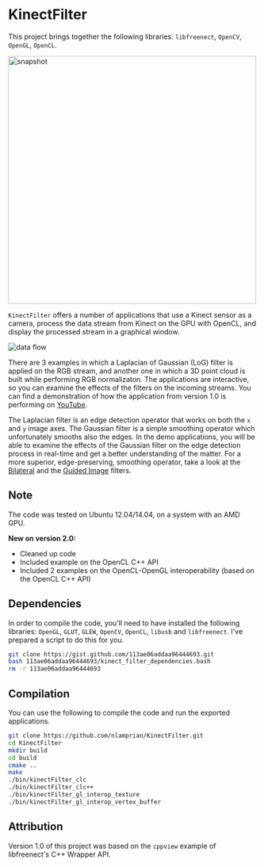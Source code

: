 KinectFilter
============

This project brings together the following libraries: `libfreenect`, `OpenCV`, `OpenGL`, `OpenCL`.

<img src="https://github.com/nlamprian/KinectFilter/wiki/assets/snapshot.jpg" alt="snapshot" width="500">

`KinectFilter` offers a number of applications that use a Kinect sensor as a camera, process the data stream from Kinect on the GPU with OpenCL, and display the processed stream in a graphical window.

![data flow](https://github.com/nlamprian/KinectFilter/wiki/assets/kinect-filter.png)

There are 3 examples in which a Laplacian of Gaussian (LoG) filter is applied on the RGB stream, and another one in which a 3D point cloud is built while performing RGB normalizaton. The applications are interactive, so you can examine the effects of the filters on the incoming streams. You can find a demonstration of how the application from version 1.0 is performing on [YouTube](https://www.youtube.com/watch?v=jnuAnIt9vFY).

The Laplacian filter is an edge detection operator that works on both the `x` and `y` image axes. The Gaussian filter is a simple smoothing operator which unfortunately smooths also the edges. In the demo applications, you will be able to examine the effects of the Gaussian filter on the edge detection process in real-time and get a better understanding of the matter. For a more superior, edge-preserving, smoothing operator, take a look at the [Bilateral](http://en.wikipedia.org/wiki/Bilateral_filter) and the [Guided Image](http://research.microsoft.com/en-us/um/people/kahe/eccv10/) filters.

Note
----

The code was tested on Ubuntu 12.04/14.04, on a system with an AMD GPU.

**New on version 2.0:**

* Cleaned up code
* Included example on the OpenCL C++ API
* Included 2 examples on the OpenCL-OpenGL interoperability (based on the OpenCL C++ API)

Dependencies
------------

In order to compile the code, you'll need to have installed the following libraries: `OpenGL`, `GLUT`, `GLEW`, `OpenCV`, `OpenCL`, `libusb` and `libfreenect`. I've prepared a script to do this for you.

```bash
git clone https://gist.github.com/113ae06addaa96444693.git
bash 113ae06addaa96444693/kinect_filter_dependencies.bash
rm -r 113ae06addaa96444693
```

Compilation
-----------

You can use the following to compile the code and run the exported applications.

```bash
git clone https://github.com/nlamprian/KinectFilter.git
cd KinectFilter
mkdir build
cd build
cmake ..
make
./bin/kinectFilter_clc
./bin/kinectFilter_clc++
./bin/kinectFilter_gl_interop_texture
./bin/kinectFilter_gl_interop_vertex_buffer
```

Attribution
-----------

Version 1.0 of this project was based on the `cppview` example of libfreenect's C++ Wrapper API.
